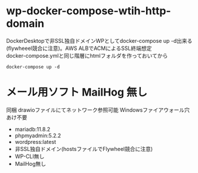 # wp-docker-compose-wtih-http-domain
DockerDesktopで非SSL独自ドメインWPとしてdocker-compose up -d出来る(flywheeel競合に注意)。AWS ALBでACMによるSSL終端想定  
docker-compose.ymlと同じ階層にhtmlフォルダを作っておいてから

`docker-compose up -d`

# メール用ソフト MailHog 無し
同梱 drawioファイルにてネットワーク参照可能 Windowsファイアウォール穴あけ不要

* mariadb:11.8.2
* phpmyadmin:5.2.2
* wordpress:latest
* 非SSL独自ドメイン(hostsファイルでFlywheel競合に注意)
* WP-CLI無し
* MailHog無し

